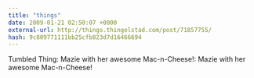 ```yaml
---
title: "things"
date: 2009-01-21 02:50:07 +0000
external-url: http://things.thingelstad.com/post/71857755/
hash: 9c809771111bb25cfb823d7d16466694
---
```


Tumbled Thing: Mazie with her awesome Mac-n-Cheese!: Mazie with her awesome Mac-n-Cheese! 
